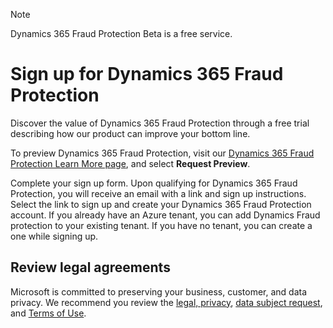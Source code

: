 > [!NOTE]
> Dynamics 365 Fraud Protection Beta is a free service.

# Sign up for Dynamics 365 Fraud Protection

Discover the value of Dynamics 365 Fraud Protection through a free trial describing how our product can improve your bottom line.

To preview Dynamics 365 Fraud Protection, visit our [Dynamics 365 Fraud Protection Learn More page](https://go.microsoft.com/fwlink/?linkid=2085136), and select **Request Preview**.

Complete your sign up form. Upon qualifying for Dynamics 365 Fraud Protection, you will receive an email with a link and sign up instructions. Select the link to sign up and create your Dynamics 365 Fraud Protection account. If you already have an Azure tenant, you can add Dynamics Fraud protection to your existing tenant. If you have no tenant, you can create a one while signing up.

## Review legal agreements

Microsoft is committed to preserving your business, customer, and data privacy. We recommend you review the [legal, privacy](https://privacy.microsoft.com/en-us/privacystatement), [data subject request](https://www.microsoft.com/en-us/trustcenter/privacy/gdpr/gdpr-overview), and [Terms of Use]( https://go.microsoft.com/fwlink/?linkid=2084941). 
